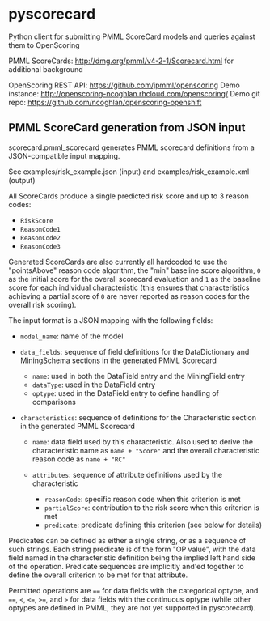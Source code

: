 # pyscorecard
Python client for submitting PMML ScoreCard models and queries against them to OpenScoring

PMML ScoreCards: http://dmg.org/pmml/v4-2-1/Scorecard.html for additional background

OpenScoring REST API: https://github.com/jpmml/openscoring
Demo instance: http://openscoring-ncoghlan.rhcloud.com/openscoring/
Demo git repo: https://github.com/ncoghlan/openscoring-openshift

## PMML ScoreCard generation from JSON input

scorecard.pmml_scorecard generates PMML scorecard definitions from a
JSON-compatible input mapping.

See examples/risk_example.json (input) and examples/risk_example.xml (output)

All ScoreCards produce a single predicted risk score and up to 3 reason codes:

* `RiskScore`
* `ReasonCode1`
* `ReasonCode2`
* `ReasonCode3`

Generated ScoreCards are also currently all hardcoded to use the "pointsAbove"
reason code algorithm, the "min" baseline score algorithm, `0` as the
initial score for the overall scorecard evaluation and `1` as the baseline
score for each individual characteristic (this ensures that characteristics
achieving a partial score of `0` are never reported as reason codes for the
overall risk scoring).

The input format is a JSON mapping with the following fields:

* `model_name`: name of the model
* `data_fields`: sequence of field definitions for the DataDictionary and
  MiningSchema sections in the generated PMML Scorecard

  * `name`: used in both the DataField entry and the MiningField entry
  * `dataType`: used in the DataField entry
  * `optype`: used in the DataField entry to define handling of comparisons

* `characteristics`: sequence of definitions for the Characteristic section in
  the generated PMML Scorecard

  * `name`: data field used by this characteristic. Also used to derive the
    characteristic name as `name + "Score"` and the overall characteristic
    reason code as `name + "RC"`
  * `attributes`: sequence of attribute definitions used by the characteristic

    * `reasonCode`: specific reason code when this criterion is met
    * `partialScore`: contribution to the risk score when this criterion is met
    * `predicate`: predicate defining this criterion (see below for details)

Predicates can be defined as either a single string, or as a sequence of such
strings. Each string predicate is of the form "OP value", with the data field
named in the characteristic definition being the implied left hand side of
the operation. Predicate sequences are implicitly and'ed together to define
the overall criterion to be met for that attribute.

Permitted operations are `==` for data fields with the categorical optype, and
`==`, `<`, `<=`, `>=`, and `>` for data fields with the continuous optype
(while other optypes are defined in PMML, they are not yet supported
in pyscorecard).

